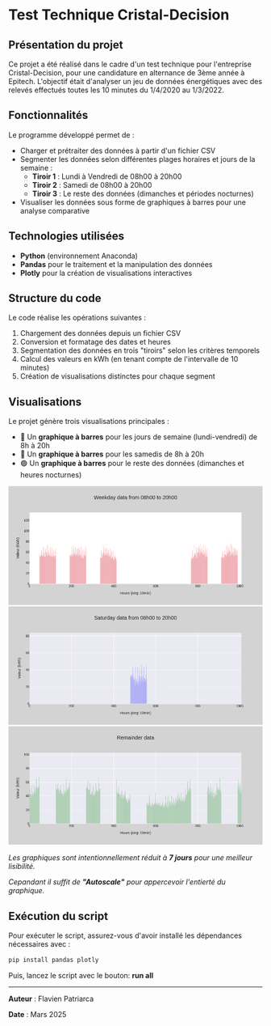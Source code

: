 # Test Technique Cristal-Decision

## Présentation du projet

Ce projet a été réalisé dans le cadre d'un test technique pour l'entreprise Cristal-Decision, pour une candidature en alternance de 3ème année à Epitech. L'objectif était d'analyser un jeu de données énergétiques avec des relevés effectués toutes les 10 minutes du 1/4/2020 au 1/3/2022.

## Fonctionnalités

Le programme développé permet de :

- Charger et prétraiter des données à partir d'un fichier CSV
- Segmenter les données selon différentes plages horaires et jours de la semaine :
  - **Tiroir 1** : Lundi à Vendredi de 08h00 à 20h00
  - **Tiroir 2** : Samedi de 08h00 à 20h00
  - **Tiroir 3** : Le reste des données (dimanches et périodes nocturnes)
- Visualiser les données sous forme de graphiques à barres pour une analyse comparative

## Technologies utilisées

- **Python** (environnement Anaconda)
- **Pandas** pour le traitement et la manipulation des données
- **Plotly** pour la création de visualisations interactives

## Structure du code

Le code réalise les opérations suivantes :

1. Chargement des données depuis un fichier CSV
2. Conversion et formatage des dates et heures
3. Segmentation des données en trois "tiroirs" selon les critères temporels
4. Calcul des valeurs en kWh (en tenant compte de l'intervalle de 10 minutes)
5. Création de visualisations distinctes pour chaque segment

## Visualisations

Le projet génère trois visualisations principales :

- 🔴 Un **graphique à barres** pour les jours de semaine (lundi-vendredi) de 8h à 20h
- 🔵 Un **graphique à barres** pour les samedis de 8h à 20h
- 🟢 Un **graphique à barres** pour le reste des données (dimanches et heures nocturnes)

![tiroir1](/results/img/figWeekday.png)
![tiroir2](/results/img/figSaturday.png)
![tiroir3](/results/img/figRemainder.png)


_Les graphiques sont intentionnellement réduit à **7 jours** pour une meilleur lisibilité._

_Cepandant il suffit de **"Autoscale"** pour appercevoir l'entierté du graphique._

## Exécution du script

Pour exécuter le script, assurez-vous d'avoir installé les dépendances nécessaires avec :

```bash
pip install pandas plotly
```

Puis, lancez le script avec le bouton:
**run all**

---

**Auteur** : Flavien Patriarca

**Date** : Mars 2025
